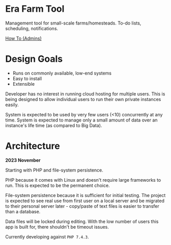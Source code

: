 # Era Farm Tool

Management tool for small-scale farms/homesteads. To-do lists, scheduling, notifications.

[How To (Admins)](HOWTO_FOR_ADMINS.md)  

# Design Goals

- Runs on commonly available, low-end systems
- Easy to install
- Extensible

Developer has no interest in running cloud hosting for multiple users.  This is being designed to allow individual users to run their own private instances easily.

System is expected to be used by very few users (<10) concurrently at any time. System is expected to manage only a small amount of data over an instance's life time (as compared to Big Data).

# Architecture

**2023 November**

Starting with PHP and file-system persistence. 

PHP because it comes with Linux and doesn't require large frameworks to run. This is expected to be the permanent choice.

File-system persistence because it is sufficient for initial testing. The project is expected to see real use from first user on a local server and be migrated to their personal server later - copy/paste of text files is easier to transfer than a database.

Data files will be locked during editing. With the low number of users this app is built for, there shouldn't be timeout issues.

Currently developing against `PHP 7.4.3`.
